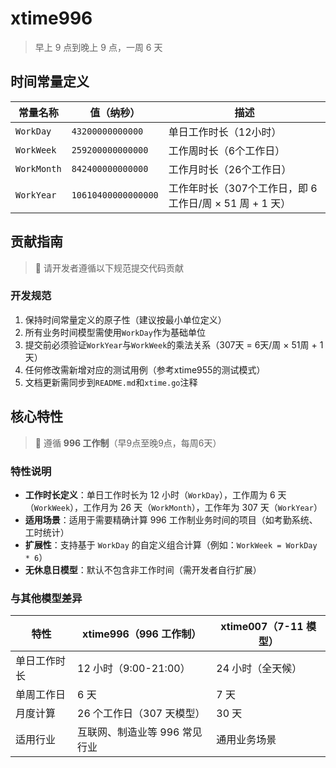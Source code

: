 # xtime996

> 早上 9 点到晚上 9 点，一周 6 天

## 时间常量定义

| 常量名称        | 值（纳秒）               | 描述                                    |
|-------------|---------------------|---------------------------------------|
| `WorkDay`   | `43200000000000`    | 单日工作时长（12小时）                          |
| `WorkWeek`  | `259200000000000`   | 工作周时长（6个工作日）                          |
| `WorkMonth` | `842400000000000`   | 工作月时长（26个工作日）                         |
| `WorkYear`  | `10610400000000000` | 工作年时长（307个工作日，即 6 工作日/周 × 51 周 + 1 天） |

## 贡献指南

> 📌 请开发者遵循以下规范提交代码贡献

### 开发规范

1. 保持时间常量定义的原子性（建议按最小单位定义）
2. 所有业务时间模型需使用`WorkDay`作为基础单位
3. 提交前必须验证`WorkYear`与`WorkWeek`的乘法关系（307天 = 6天/周 × 51周 + 1天）
4. 任何修改需新增对应的测试用例（参考xtime955的测试模式）
5. 文档更新需同步到`README.md`和`xtime.go`注释

## 核心特性

> 🌟 遵循 **996 工作制**（早9点至晚9点，每周6天）

### 特性说明

- **工作时长定义**：单日工作时长为 12 小时（`WorkDay`），工作周为 6 天（`WorkWeek`），工作月为 26 天（`WorkMonth`），工作年为 307
  天（`WorkYear`）
- **适用场景**：适用于需要精确计算 996 工作制业务时间的项目（如考勤系统、工时统计）
- **扩展性**：支持基于 `WorkDay` 的自定义组合计算（例如：`WorkWeek = WorkDay * 6`）
- **无休息日模型**：默认不包含非工作时间（需开发者自行扩展）

### 与其他模型差异

| 特性     | xtime996（996 工作制） | xtime007（7-11 模型） |
|--------|-------------------|-------------------|
| 单日工作时长 | 12 小时（9:00-21:00） | 24 小时（全天候）        |
| 单周工作日  | 6 天               | 7 天               |
| 月度计算   | 26 个工作日（307 天模型）  | 30 天              |
| 适用行业   | 互联网、制造业等 996 常见行业 | 通用业务场景            |
